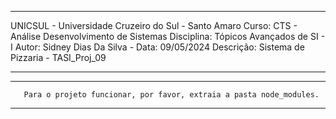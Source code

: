 ******************************************************************************
 UNICSUL - Universidade Cruzeiro do Sul - Santo Amaro
 Curso: CTS - Análise Desenvolvimento de Sistemas 
 Disciplina: Tópicos Avançados de SI - I
 Autor: Sidney Dias Da Silva - Data: 09/05/2024
 Descrição: Sistema de Pizzaria -  TASI_Proj_09
 *****************************************************************************

 *****************************************************************************

       Para o projeto funcionar, por favor, extraia a pasta node_modules.

  *****************************************************************************
